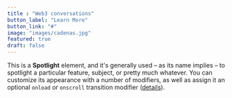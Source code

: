 ```yaml
---
title : "Web3 conversations"
button_label: "Learn More"
button_link: "#"
image: "images/cadenas.jpg"
featured: true
draft: false
---
```

<p>This is a <strong>Spotlight</strong> element, and it's generally used &ndash; as its name implies &ndash; to spotlight a particular feature, subject, or pretty much whatever. You can customize its <span class="demo-controls">appearance with a number of modifiers</span>, as well as assign it an optional <code>onload</code> or <code>onscroll</code> transition modifier (<a href="#reference-spotlight">details</a>).</p>
